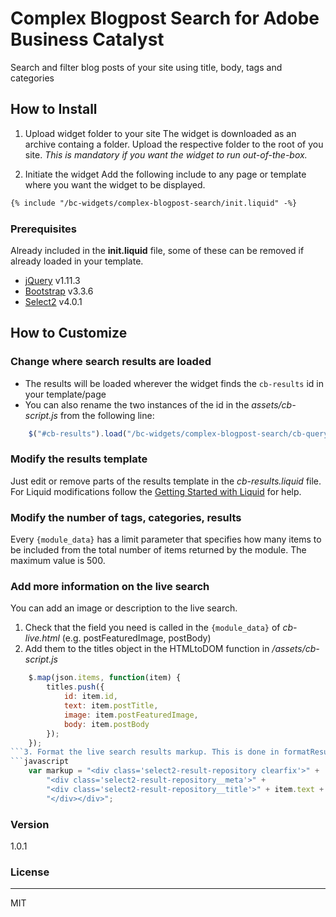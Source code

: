 # Complex Blogpost Search for Adobe Business Catalyst
Search and filter blog posts of your site using title, body, tags and categories

## How to Install

1. Upload widget folder to your site
The widget is downloaded as an archive containg a folder. Upload the respective folder to the root of you site. 
*This is mandatory if you want the widget to run out-of-the-box.*

2. Initiate the widget
Add the following include to any page or template where you want the widget to be displayed.
```html
{% include "/bc-widgets/complex-blogpost-search/init.liquid" -%}
```

### Prerequisites
Already included in the **init.liquid** file, some of these can be removed if already loaded in your template.

 - [jQuery](https://jquery.com/) v1.11.3
 - [Bootstrap](http://getbootstrap.com/) v3.3.6
 - [Select2](https://select2.github.io/) v4.0.1

## How to Customize
### Change where search results are loaded
 - The results will be loaded wherever the widget finds the ```cb-results``` id in your template/page 
 - You can also rename the two instances of the id in the *assets/cb-script.js* from the following line:
```javascript
    $("#cb-results").load("/bc-widgets/complex-blogpost-search/cb-query.html?" + $(this).serialize() + " #cb-results");
```

### Modify the results template
Just edit or remove parts of the results template in the *cb-results.liquid* file.
For Liquid modifications follow the [Getting Started with Liquid](http://docs.businesscatalyst.com/developers/liquid/getting-started-with-liquid) for help.

### Modify the number of tags, categories, results
Every ```{module_data}``` has a limit parameter that specifies how many items to be included from the total number of items returned by the module. The maximum value is 500.

### Add more information on the live search
You can add an image or description to the live search.

1. Check that the field you need is called in the ```{module_data}``` of *cb-live.html* (e.g. postFeaturedImage, postBody)
2. Add them to the titles object in the HTMLtoDOM function in */assets/cb-script.js*
```javascript
    $.map(json.items, function(item) {
        titles.push({
            id: item.id,
            text: item.postTitle,
            image: item.postFeaturedImage,
            body: item.postBody
        });
    });
```3. Format the live search results markup. This is done in formatResults function in */assets/cb-script.js*
```javascript
    var markup = "<div class='select2-result-repository clearfix'>" +
        "<div class='select2-result-repository__meta'>" +
        "<div class='select2-result-repository__title'>" + item.text + "</div>" +
        "</div></div>";
```

### Version
1.0.1

### License
----

MIT